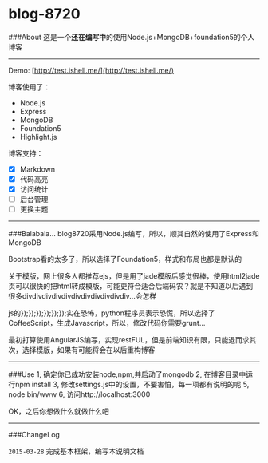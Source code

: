 # blog-8720

###About
这是一个**还在编写中**的使用Node.js+MongoDB+foundation5的个人博客

---
Demo: [http://test.ishell.me/](http://test.ishell.me/) 

博客使用了：

- Node.js
- Express
- MongoDB
- Foundation5
- Highlight.js

博客支持：
- [x] Markdown
- [x] 代码高亮
- [x] 访问统计
- [ ] 后台管理
- [ ] 更换主题

---

###Balabala...
blog8720采用Node.js编写，所以，顺其自然的使用了Express和MongoDB

Bootstrap看的太多了，所以选择了Foundation5，样式和布局也都是默认的

关于模版，网上很多人都推荐ejs，但是用了jade模版后感觉很棒，使用html2jade页可以很快的把html转成模版，可能更符合适合后端码农？就是不知道以后遇到很多divdivdivdivdivdivdivdivdivdivdiv...会怎样

js的});});});});});});实在恐怖，python程序员表示恐慌，所以选择了CoffeeScript，生成Javascript，所以，修改代码你需要grunt...

最初打算使用AngularJS编写，实现restFUL，但是前端知识有限，只能退而求其次，选择模版，如果有可能将会在以后重构博客

---

###Use
1, 确定你已成功安装node,npm,并启动了mongodb
2, 在博客目录中运行npm install
3, 修改settings.js中的设置，不要害怕，每一项都有说明的呢
5, node bin/www
6, 访问http://localhost:3000

OK，之后你想做什么就做什么吧

---

###ChangeLog

`2015-03-28` 完成基本框架，编写本说明文档
